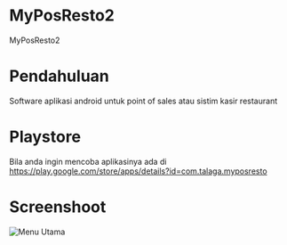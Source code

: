 # MyPosResto2
MyPosResto2

# Pendahuluan
Software aplikasi android untuk point of sales atau sistim kasir restaurant

# Playstore
Bila anda ingin mencoba aplikasinya ada di https://play.google.com/store/apps/details?id=com.talaga.myposresto

# Screenshoot

![Menu Utama](https://lh3.googleusercontent.com/tj2PgnS86_YiHN_yudoM1vcuFfX99OFSdwvdxV17TJg61sPZLxdaWvDV0GfEftv3Og=w1280-h703-rw)


